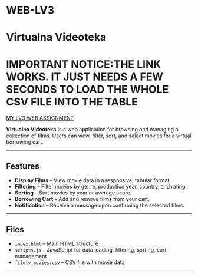 # WEB-LV3
# Virtualna Videoteka
# IMPORTANT NOTICE:THE LINK WORKS. IT JUST NEEDS A FEW SECONDS TO LOAD THE WHOLE CSV FILE INTO THE TABLE 

[MY LV3 WEB ASSIGNMENT](https://web-lv3-production-d226.up.railway.app)

**Virtualna Videoteka** is a web application for browsing and managing a collection of films. Users can view, filter, sort, and select movies for a virtual borrowing cart.

---

## Features

- **Display Films** – View movie data in a responsive, tabular format.
- **Filtering** – Filter movies by genre, production year, country, and rating.
- **Sorting** – Sort movies by year or average score.
- **Borrowing Cart** – Add and remove films from your cart.
- **Notification** – Receive a message upon confirming the selected films.

---

## Files

- `index.html` – Main HTML structure
- `scripts.js` – JavaScript for data loading, filtering, sorting, cart management
- `filmtv_movies.csv` – CSV file with movie data

---

